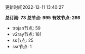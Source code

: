 更新时间2022-12-11 13:40:27

**总订阅: 73**
**总节点: 995**
**有效节点: 266**
- trojan节点: 59
- v2ray节点: 181
- ss节点: 25
- ssr节点: 1
